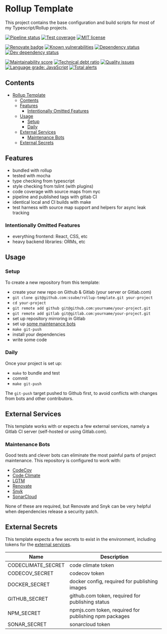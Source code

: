 # Rollup Template

This project contains the base configuration and build scripts for most of my Typescript/Rollup projects.

[![Pipeline status](https://img.shields.io/gitlab/pipeline/ssube/rollup-template.svg?gitlab_url=https%3A%2F%2Fgit.apextoaster.com&logo=gitlab)](https://git.apextoaster.com/ssube/rollup-template/commits/master)
[![Test coverage](https://sonarcloud.io/api/project_badges/measure?project=ssube_rollup-template&metric=coverage)](https://sonarcloud.io/dashboard?id=ssube_rollup-template)
[![MIT license](https://img.shields.io/github/license/ssube/rollup-template.svg)](https://github.com/ssube/rollup-template/blob/master/LICENSE.md)

[![Renovate badge](https://badges.renovateapi.com/github/ssube/rollup-template)](https://renovatebot.com)
[![Known vulnerabilities](https://snyk.io/test/github/ssube/rollup-template/badge.svg)](https://snyk.io/test/github/ssube/rollup-template)
[![Dependency status](https://img.shields.io/david/ssube/rollup-template.svg)](https://david-dm.org/ssube/rollup-template)
[![Dev dependency status](https://img.shields.io/david/dev/ssube/rollup-template.svg)](https://david-dm.org/ssube/rollup-template?type=dev)

[![Maintainability score](https://api.codeclimate.com/v1/badges/0ca333e0379bda050d84/maintainability)](https://codeclimate.com/github/ssube/rollup-template/maintainability)
[![Technical debt ratio](https://img.shields.io/codeclimate/tech-debt/ssube/rollup-template.svg)](https://codeclimate.com/github/ssube/rollup-template/trends/technical_debt)
[![Quality issues](https://img.shields.io/codeclimate/issues/ssube/rollup-template.svg)](https://codeclimate.com/github/ssube/rollup-template/issues)
[![Language grade: JavaScript](https://img.shields.io/lgtm/grade/javascript/g/ssube/rollup-template.svg?logo=lgtm)](https://lgtm.com/projects/g/ssube/rollup-template/context:javascript)
[![Total alerts](https://img.shields.io/lgtm/alerts/g/ssube/rollup-template.svg)](https://lgtm.com/projects/g/ssube/rollup-template/alerts/)

## Contents

- [Rollup Template](#rollup-template)
  - [Contents](#contents)
  - [Features](#features)
    - [Intentionally Omitted Features](#intentionally-omitted-features)
  - [Usage](#usage)
    - [Setup](#setup)
    - [Daily](#daily)
  - [External Services](#external-services)
    - [Maintenance Bots](#maintenance-bots)
  - [External Secrets](#external-secrets)

## Features

- bundled with rollup
- tested with mocha
- type checking from typescript
- style checking from tslint (with plugins)
- code coverage with source maps from nyc
- pipeline and published tags with gitlab CI
- identical local and CI builds with make
- test harness with source map support and helpers for async leak tracking

### Intentionally Omitted Features

- everything frontend: React, CSS, etc
- heavy backend libraries: ORMs, etc

## Usage

### Setup

To create a new repository from this template:

- create your new repo on Github & Gitlab (your server or Gitlab.com)
- `git clone git@github.com:ssube/rollup-template.git your-project`
- `cd your-project`
- `git remote add github git@github.com:yourname/your-project.git`
- `git remote add gitlab git@gitlab.com:yourname/your-project.git`
- set up repository mirroring in Gitlab
- set up [some maintenance bots](#maintenance-bots)
- `make git-push`
- install your dependencies
- write some code

### Daily

Once your project is set up:

- `make` to bundle and test
- commit
- `make git-push`

The `git-push` target pushed to Github first, to avoid conflicts with changes from bots and other contributors.

## External Services

This template works with or expects a few external services, namely a Gitlab CI server (self-hosted or using
Gitlab.com).

### Maintenance Bots

Good tests and clever bots can eliminate the most painful parts of project maintenance. This repository is
configured to work with:

- [CodeCov](https://codecov.io/)
- [Code Climate](https://codeclimate.com/)
- [LGTM](https://lgtm.com/)
- [Renovate](https://renovatebot.com/)
- [Snyk](https://snyk.io/)
- [SonarCloud](https://sonarcloud.io/)

None of these are required, but Renovate and Snyk can be very helpful when dependencies release a security patch.

## External Secrets

This template expects a few secrets to exist in the environment, including tokens for the [external services](#external-services).

| Name               | Description                                           |
| ------------------ | ----------------------------------------------------- |
| CODECLIMATE_SECRET | code climate token                                    |
| CODECOV_SECRET     | codecov token                                         |
| DOCKER_SECRET      | docker config, required for publishing images         |
| GITHUB_SECRET      | github.com token, required for publishing status      |
| NPM_SECRET         | npmjs.com token, required for publishing npm packages |
| SONAR_SECRET       | sonarcloud token                                      |
